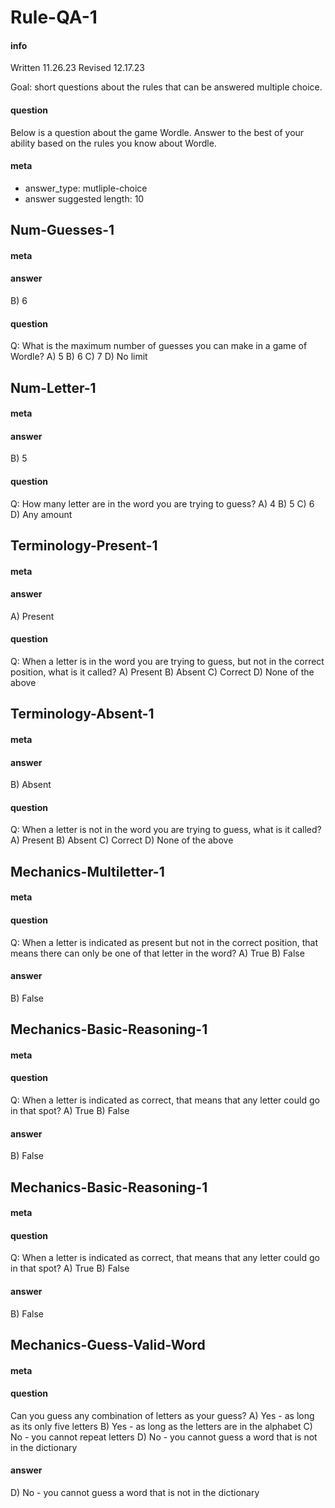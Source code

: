 # Rule-QA-1

#### info
Written 11.26.23
Revised 12.17.23

Goal: short questions about the rules that can be answered multiple choice.

#### question
Below is a question about the game Wordle. Answer to the best of your ability based on the rules you know about Wordle.
<EVAL-ENDCHAR>

#### meta
- answer_type: mutliple-choice
- answer suggested length: 10

## Num-Guesses-1
#### meta
#### answer
B) 6<EVAL-ENDCHAR>
#### question
Q: What is the maximum number of guesses you can make in a game of Wordle?
A) 5
B) 6
C) 7
D) No limit
<EVAL-ENDCHAR1>

## Num-Letter-1
#### meta
#### answer
B) 5<EVAL-ENDCHAR>
#### question
Q: How many letter are in the word you are trying to guess?
A) 4
B) 5
C) 6
D) Any amount
<EVAL-ENDCHAR>

## Terminology-Present-1
#### meta
#### answer
A) Present<EVAL-ENDCHAR>

#### question
Q: When a letter is in the word you are trying to guess, but not in the correct position, what is it called?
A) Present
B) Absent
C) Correct
D) None of the above

## Terminology-Absent-1
#### meta
#### answer
B) Absent<EVAL-ENDCHAR>

#### question
Q: When a letter is not in the word you are trying to guess, what is it called?
A) Present
B) Absent
C) Correct
D) None of the above

## Mechanics-Multiletter-1
#### meta
#### question
Q: When a letter is indicated as present but not in the correct position, that means there can only be one of that letter in the word? 
A) True
B) False
#### answer
B) False<EVAL-ENDCHAR>

## Mechanics-Basic-Reasoning-1
#### meta
#### question
Q: When a letter is indicated as correct, that means that any letter could go in that spot?
A) True
B) False
#### answer
B) False<EVAL-ENDCHAR>

## Mechanics-Basic-Reasoning-1
#### meta
#### question
Q: When a letter is indicated as correct, that means that any letter could go in that spot?
A) True
B) False
#### answer
B) False<EVAL-ENDCHAR>

## Mechanics-Guess-Valid-Word
#### meta
#### question
Can you guess any combination of letters as your guess?
A) Yes - as long as its only five letters
B) Yes - as long as the letters are in the alphabet
C) No - you cannot repeat letters
D) No - you cannot guess a word that is not in the dictionary
#### answer
D) No - you cannot guess a word that is not in the dictionary<EVAL-ENDCHAR>
